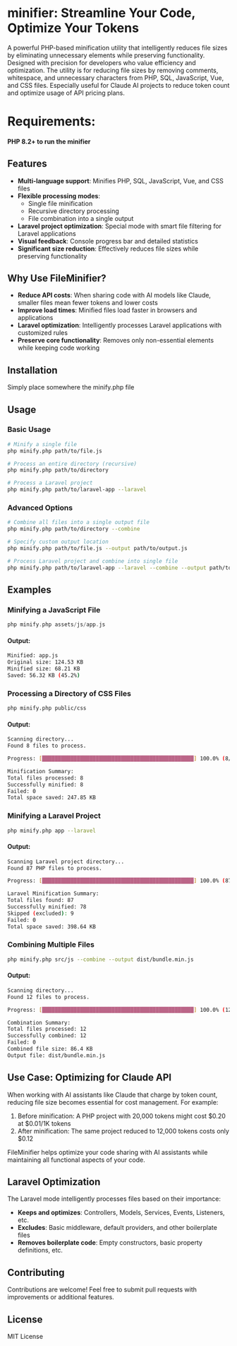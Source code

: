 # minifier: Streamline Your Code, Optimize Your Tokens
A powerful PHP-based minification utility that intelligently reduces file sizes by eliminating unnecessary elements while preserving functionality. Designed with precision for developers who value efficiency and optimization.
The utility is for reducing file sizes by removing comments, whitespace, and unnecessary characters from PHP, SQL, JavaScript, Vue, and CSS files. Especially useful for Claude AI projects to reduce token count and optimize usage of API pricing plans.

# Requirements:

#### PHP 8.2+ to run the minifier

## Features

- **Multi-language support**: Minifies PHP, SQL, JavaScript, Vue, and CSS files
- **Flexible processing modes**:
    - Single file minification
    - Recursive directory processing
    - File combination into a single output
- **Laravel project optimization**: Special mode with smart file filtering for Laravel applications
- **Visual feedback**: Console progress bar and detailed statistics
- **Significant size reduction**: Effectively reduces file sizes while preserving functionality

## Why Use FileMinifier?

- **Reduce API costs**: When sharing code with AI models like Claude, smaller files mean fewer tokens and lower costs
- **Improve load times**: Minified files load faster in browsers and applications
- **Laravel optimization**: Intelligently processes Laravel applications with customized rules
- **Preserve core functionality**: Removes only non-essential elements while keeping code working

## Installation

Simply place somewhere the minify.php file

## Usage

### Basic Usage
```bash
# Minify a single file
php minify.php path/to/file.js

# Process an entire directory (recursive)
php minify.php path/to/directory

# Process a Laravel project
php minify.php path/to/laravel-app --laravel
```

### Advanced Options

```bash
# Combine all files into a single output file
php minify.php path/to/directory --combine

# Specify custom output location
php minify.php path/to/file.js --output path/to/output.js

# Process Laravel project and combine into single file
php minify.php path/to/laravel-app --laravel --combine --output path/to/combined.php
```

## Examples

### Minifying a JavaScript File

```php
php minify.php assets/js/app.js
```
#### Output:
```bash
Minified: app.js
Original size: 124.53 KB
Minified size: 68.21 KB
Saved: 56.32 KB (45.2%)
```

### Processing a Directory of CSS Files

```bash
php minify.php public/css
```
#### Output:

```bash
Scanning directory...
Found 8 files to process.

Progress: [████████████████████████████████████████████████] 100.0% (8/8) style.css

Minification Summary:
Total files processed: 8
Successfully minified: 8
Failed: 0
Total space saved: 247.85 KB
```

### Minifying a Laravel Project

```bash
php minify.php app --laravel
```

#### Output:

```bash
Scanning Laravel project directory...
Found 87 PHP files to process.

Progress: [████████████████████████████████████████████████] 100.0% (87/87) UserController.php

Laravel Minification Summary:
Total files found: 87
Successfully minified: 78
Skipped (excluded): 9
Failed: 0
Total space saved: 398.64 KB
```

### Combining Multiple Files

```bash
php minify.php src/js --combine --output dist/bundle.min.js
```

#### Output:

```bash
Scanning directory...
Found 12 files to process.

Progress: [████████████████████████████████████████████████] 100.0% (12/12) utilities.js

Combination Summary:
Total files processed: 12
Successfully combined: 12
Failed: 0
Combined file size: 86.4 KB
Output file: dist/bundle.min.js
```

## Use Case: Optimizing for Claude API

When working with AI assistants like Claude that charge by token count, reducing file size becomes essential for cost management. For example:

1. Before minification: A PHP project with 20,000 tokens might cost $0.20 at $0.01/1K tokens
2. After minification: The same project reduced to 12,000 tokens costs only $0.12

FileMinifier helps optimize your code sharing with AI assistants while maintaining all functional aspects of your code.

## Laravel Optimization

The Laravel mode intelligently processes files based on their importance:

- **Keeps and optimizes**: Controllers, Models, Services, Events, Listeners, etc.
- **Excludes**: Basic middleware, default providers, and other boilerplate files
- **Removes boilerplate code**: Empty constructors, basic property definitions, etc.

## Contributing

Contributions are welcome! Feel free to submit pull requests with improvements or additional features.

## License

MIT License
